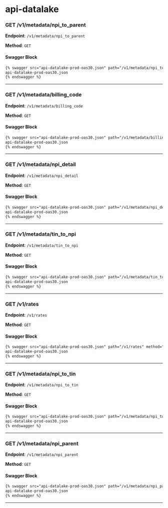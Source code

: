# api-datalake



### GET /v1/metadata/npi_to_parent
**Endpoint**: `/v1/metadata/npi_to_parent`

**Method**: `GET`

#### Swagger Block

```markdown
{% swagger src="api-datalake-prod-oas30.json" path="/v1/metadata/npi_to_parent" method="get" %}
api-datalake-prod-oas30.json
{% endswagger %}
```

---

### GET /v1/metadata/billing_code
**Endpoint**: `/v1/metadata/billing_code`

**Method**: `GET`

#### Swagger Block

```markdown
{% swagger src="api-datalake-prod-oas30.json" path="/v1/metadata/billing_code" method="get" %}
api-datalake-prod-oas30.json
{% endswagger %}
```

---

### GET /v1/metadata/npi_detail
**Endpoint**: `/v1/metadata/npi_detail`

**Method**: `GET`

#### Swagger Block

```markdown
{% swagger src="api-datalake-prod-oas30.json" path="/v1/metadata/npi_detail" method="get" %}
api-datalake-prod-oas30.json
{% endswagger %}
```

---

### GET /v1/metadata/tin_to_npi
**Endpoint**: `/v1/metadata/tin_to_npi`

**Method**: `GET`

#### Swagger Block

```markdown
{% swagger src="api-datalake-prod-oas30.json" path="/v1/metadata/tin_to_npi" method="get" %}
api-datalake-prod-oas30.json
{% endswagger %}
```

---

### GET /v1/rates
**Endpoint**: `/v1/rates`

**Method**: `GET`

#### Swagger Block

```markdown
{% swagger src="api-datalake-prod-oas30.json" path="/v1/rates" method="get" %}
api-datalake-prod-oas30.json
{% endswagger %}
```

---

### GET /v1/metadata/npi_to_tin
**Endpoint**: `/v1/metadata/npi_to_tin`

**Method**: `GET`

#### Swagger Block

```markdown
{% swagger src="api-datalake-prod-oas30.json" path="/v1/metadata/npi_to_tin" method="get" %}
api-datalake-prod-oas30.json
{% endswagger %}
```

---

### GET /v1/metadata/npi_parent
**Endpoint**: `/v1/metadata/npi_parent`

**Method**: `GET`

#### Swagger Block

```markdown
{% swagger src="api-datalake-prod-oas30.json" path="/v1/metadata/npi_parent" method="get" %}
api-datalake-prod-oas30.json
{% endswagger %}
```

---

